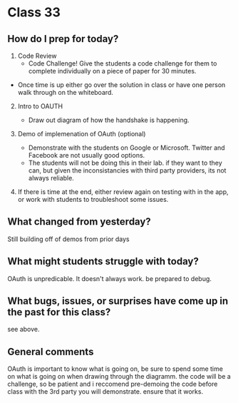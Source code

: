 # Class 33

## How do I prep for today?
1. Code Review 
   - Code Challenge! Give the students a code challenge
   for them to complete individually on a piece of paper for 30 minutes. 
 - Once time is up either go over the solution in class or have one person walk through
 on the whiteboard. 
2. Intro to OAUTH
   - Draw out diagram of how the handshake is happening. 
2. Demo of implemenation of OAuth (optional)
   - Demonstrate with the students on Google or Microsoft. Twitter and 
   Facebook are not usually good options. 
    - The students will not be doing this in their lab. if they want to they can, but
given the inconsistancies with third party providers, its not always reliable. 

5. If there is time at the end, either review again on testing with in the app, or work
with students to troubleshoot some issues.
## What changed from yesterday? 
Still building off of demos from prior days

## What might students struggle with today?  
OAuth is unpredicable. It doesn't always work. be prepared to debug. 

## What bugs, issues, or surprises have come up in the past for this class?
see above. 

## General comments
OAuth is important to know what is going on, be sure to spend some time on what is going on 
when drawing through the diagramm. the code will be a challenge, so be patient and i reccomend 
pre-demoing the code before class with the 3rd party you will demonstrate. ensure that it works. 
